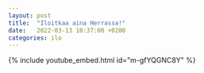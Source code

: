 ```yaml
---
layout: post
title:  "Iloitkaa aina Herrassa!"
date:   2022-03-13 10:37:00 +0200
categories: ilo
---
```


{% include youtube_embed.html id="m-gfYQGNC8Y" %}
